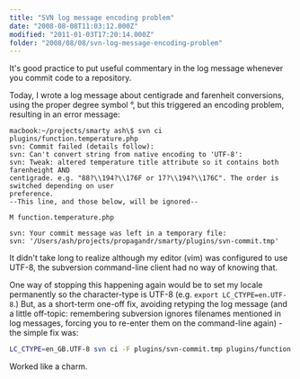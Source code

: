 ```yaml
---
title: "SVN log message encoding problem"
date: "2008-08-08T11:03:12.000Z"
modified: "2011-01-03T17:20:14.000Z"
folder: "2008/08/08/svn-log-message-encoding-problem"
---
```


It's good practice to put useful commentary in the log message whenever you commit code to a repository.

Today, I wrote a log message about centigrade and farenheit conversions, using the proper degree symbol °, but this triggered an encoding problem, resulting in an error message:

```{3}
macbook:~/projects/smarty ash\$ svn ci plugins/function.temperature.php
svn: Commit failed (details follow):
svn: Can't convert string from native encoding to 'UTF-8':
svn: Tweak: altered temperature title attribute so it contains both farenheight AND
centigrade. e.g. "88?\\194?\\176F or 17?\\194?\\176C". The order is switched depending on user
preference.
--This line, and those below, will be ignored--

M function.temperature.php

svn: Your commit message was left in a temporary file:
svn: '/Users/ash/projects/propagandr/smarty/plugins/svn-commit.tmp'
```

It didn't take long to realize although my editor (vim) was configured to use UTF-8, the subversion command-line client had no way of knowing that.

One way of stopping this happening again would be to set my locale permanently so the character-type is UTF-8 (e.g. `export LC_CTYPE=en.UTF-8`.) But, as a short-term one-off fix, avoiding retyping the log message (and a little off-topic: remembering subversion ignores filenames mentioned in log messages, forcing you to re-enter them on the command-line again) - the simple fix was:

```bash
LC_CTYPE=en_GB.UTF-8 svn ci -F plugins/svn-commit.tmp plugins/function.temperature.php
```

Worked like a charm.
